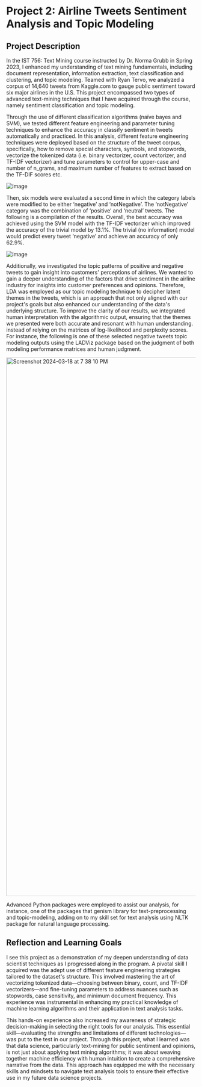 # Project 2: Airline Tweets Sentiment Analysis and Topic Modeling
## Project Description 
In the IST 756: Text Mining course instructed by Dr. Norma Grubb in Spring 2023,  I enhanced my understanding of text mining fundamentals, including document representation, information extraction, text classification and clustering, and topic modeling. Teamed with Ryan Tervo, we analyzed a corpus of 14,640 tweets from Kaggle.com to gauge public sentiment toward six major airlines in the U.S. This project encompassed two types of advanced text-mining techniques that I have acquired through the course, namely sentiment classification and topic modeling. 

Through the use of different classification algorithms (naïve bayes and SVM), we tested different feature engineering and parameter tuning techniques to enhance the accuracy in classify sentiment in tweets automatically and practiced. In this analysis, different feature engineering techniques were deployed based on the structure of the tweet corpus, specifically, how to remove special characters, symbols, and stopwords, vectorize the tokenized data (i.e. binary vectorizer, count vectorizer, and TF-IDF vectorizer) and tune parameters to control for upper-case and number of n_grams, and maximum number of features to extract based on the TF-DIF scores etc. 

![image](https://github.com/mhgarrett/Meichan-Huang-SU-Applied-Data-Science-Portfolio-Project-Milestone-/assets/94016314/f25f5afb-3e75-4373-a2ed-9d6c1bda3b36)

Then,  six models were evaluated a second time in which the category labels were modified to be either ‘negative’ and ‘notNegative’.  The ‘notNegative’ category was the combination of ‘positive’ and ‘neutral’ tweets.  The following is a compilation of the results. Overall, the best accuracy was achieved using the SVM model with the TF-IDF vectorizer which improved the accuracy of the trivial model by 13.1%.  The trivial (no information) model would predict every tweet ‘negative’ and achieve an accuracy of only 62.9%.  

![image](https://github.com/mhgarrett/Meichan-Huang-SU-Applied-Data-Science-Portfolio-Project-Milestone-/assets/94016314/13a5a675-1126-4fbb-9e8a-a2191183307e)

Additionally, we investigated the topic patterns of positive and negative tweets to gain insight into customers' perceptions of airlines. We wanted to gain a deeper understanding of the factors that drive sentiment in the airline industry for insights into customer preferences and opinions. Therefore, LDA was employed as our topic modeling technique to decipher latent themes in the tweets, which is an approach that not only aligned with our project's goals but also enhanced our understanding of the data's underlying structure. To improve the clarity of our results, we integrated human interpretation with the algorithmic output, ensuring that the themes we presented were both accurate and resonant with human understanding. instead of relying on the matrices of log-likelihood and perplexity scores. For instance, the following is one of these selected negative tweets topic modeling outputs using the LADViz package based on the judgment of both modeling performance matrices and human judgment. 

<img width="1432" alt="Screenshot 2024-03-18 at 7 38 10 PM" src="https://github.com/mhgarrett/Meichan-Huang-SU-Applied-Data-Science-Portfolio-Project-Milestone-/assets/94016314/3a02cd64-cffc-4fdf-bf60-63fffc885d3f">

Advanced Python packages were employed to assist our analysis, for instance, one of the packages that genism library for text-preprocessing and topic-modeling, adding on to my skill set for text analysis using NLTK package for natural language processing. 

## Reflection and Learning Goals 
I see this project as a demonstration of my deepen understanding of data scientist techniques as I progressed along in the program. A pivotal skill I acquired was the adept use of different feature engineering strategies tailored to the dataset's structure. This involved mastering the art of vectorizing tokenized data—choosing between binary, count, and TF-IDF vectorizers—and fine-tuning parameters to address nuances such as stopwords, case sensitivity, and minimum document frequency. This experience was instrumental in enhancing my practical knowledge of machine learning algorithms and their application in text analysis tasks.  

This hands-on experience also increased my awareness of strategic decision-making in selecting the right tools for our analysis. This essential skill—evaluating the strengths and limitations of different technologies—was put to the test in our project. Through this project, what I learned was that data science, particularly text-mining for public sentiment and opinions, is not just about applying text mining algorithms; it was about weaving together machine efficiency with human intuition to create a comprehensive narrative from the data. This approach has equipped me with the necessary skills and mindsets to navigate text analysis tools to ensure their effective use in my future data science projects. 

